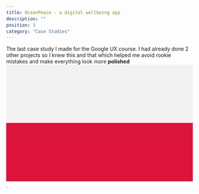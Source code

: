 ```yaml
---
title: OceanPeace - a digital wellbeing app
description: ""
position: 3
category: "Case Studies"
---
```


<app-color-switcher class="inline-flex ml-2"></app-color-switcher>

The last case study I made for the Google UX course. I had already done 2 other projects so I knew this and that which helped me avoid rookie mistakes and make everything look more **polished** <img src="/poland.svg" class="image h-4 mt-0 inline-block ">.

<pdf url="/oceanpeace.pdf" ></pdf>

<style>
    body .image {
        margin: 0;
    }
</style>
